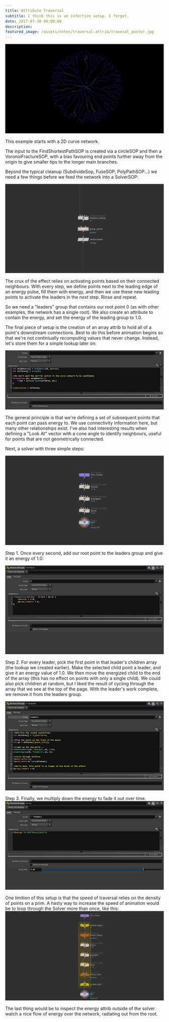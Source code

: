 ```yaml
---
title: Attribute Traversal
subtitle: I think this is an infection setup. I forget.
date: 2017-07-30 00:00:00
description:
featured_image: /assets/notes/traversal-attrib/travesal_poster.jpg
---
```


![The finished result](/assets/notes/traversal-attrib/traversal_attrib.gif)

This example starts with a 2D curve network.

The input to the FindShortestPathSOP is created via a circleSOP and then a VoronoiFractureSOP, with a bias favouring end points further away from the origin to give smaller tips to the longer main branches.

Beyond the typical cleanup (SubdivideSop, FuseSOP, PolyPathSOP...) we need a few things before we feed the network into a SolverSOP:

![Presolve](/assets/notes/traversal-attrib/traversal-attribs-presolve.jpg)

The crux of the effect relies on activating points based on their connected neighbours. With every step, we define points next to the leading edge of an energy pulse, fill them with energy, and then we use these new leading points to activate the leaders in the *next* step. Rinse and repeat.

So we need a "leaders" group that contains our root point 0 (as with other examples, the network has a single root). We also create an attribute to contain the energy, and set the energy of the leading group to 1.0.

The final piece of setup is the creation of an array attrib to hold all of a point's downstream connections. Best to do this before animation begins so that we're not continiually recomputing values that never change. Instead, let's store them for a simple lookup later on:

![Lookup](/assets/notes/traversal-attrib/traversal-attribs-lookup.jpg)

The general principle is that we're defining a set of subsequent points that each point can pass energy to. We use connectivity information here, but many other relationships exist. I've also had interesting results when defining a "Look At" vector with a cone angle to identify neighbours, useful for points that are not geometrically connected.

Next, a solver with three simple steps:

![Solver Overview](/assets/notes/traversal-attrib/traversal-attribs-solver.jpg)

Step 1. Once every second, add our root point to the leaders group and give it an energy of 1.0:

![Solver step 1](/assets/notes/traversal-attrib/traversal-attribs-solver1.jpg)

Step 2. For every leader, pick the first point in that leader's children array (the lookup we created earlier). Make the selected child point a leader, and give it an energy value of 1.0. We then move the energized child to the end of the array (this has no effect on points with only a single child). We could also pick children at random, but I liked the result of cycling through the array that we see at the top of the page. With the leader's work complete, we remove it from the leaders group.

![Solver step 2](/assets/notes/traversal-attrib/traversal-attribs-solver2.jpg)

Step 3. Finally, we multiply down the energy to fade it out over time.
![Solver step 3](/assets/notes/traversal-attrib/traversal-attribs-solver3.jpg)

One limition of this setup is that the speed of traversal relies on the density of points on a prim. A hasty way to increase the speed of animation would be to loop through the Solver more than once, like this:
![Faster](/assets/notes/traversal-attrib/traversal-faster.jpg)

The last thing would be to inspect the energy attrib outside of the solver watch a nice flow of energy over the network, radiating out from the root.